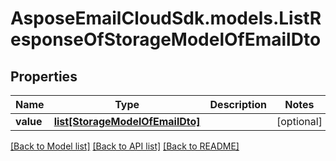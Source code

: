 # AsposeEmailCloudSdk.models.ListResponseOfStorageModelOfEmailDto
## Properties
Name | Type | Description | Notes
------------ | ------------- | ------------- | -------------
**value** | [**list[StorageModelOfEmailDto]**](StorageModelOfEmailDto.md) |  | [optional] 



[[Back to Model list]](README.md#documentation-for-models) [[Back to API list]](README.md#documentation-for-api-endpoints) [[Back to README]](README.md)


